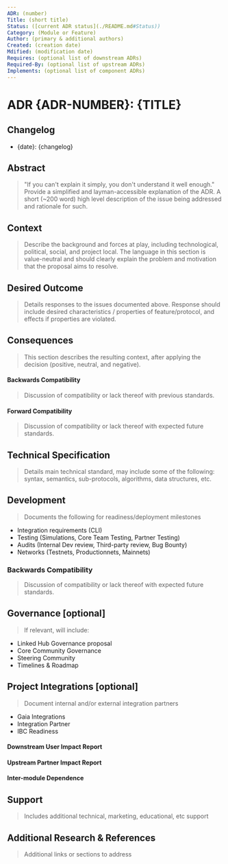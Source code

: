 ```yaml
---
ADR: (number)
Title: (short title)
Status: ([current ADR status](./README.md#Status))
Category: (Module or Feature)
Author: (primary & additional authors)
Created: (creation date)
Mdified: (modification date)
Requires: (optional list of downstream ADRs)
Required-By: (optional list of upstream ADRs)
Implements: (optional list of component ADRs)
---
```


# ADR {ADR-NUMBER}: {TITLE}

## Changelog

- {date}: {changelog}

## Abstract

> "If you can't explain it simply, you don't understand it well enough." Provide a simplified and layman-accessible explanation of the ADR.
> A short (~200 word) high level description of the issue being addressed and rationale for such.

## Context
> Describe the background and forces at play, including technological, political, social, and project local. The language in this section is value-neutral and should clearly explain the problem and motivation that the proposal aims to resolve.

## Desired Outcome
> Details responses to the issues documented above. Response should include desired characteristics / properties of feature/protocol, and effects if properties are violated.

## Consequences
> This section describes the resulting context, after applying the decision (positive, neutral, and negative).

#### Backwards Compatibility
> Discussion of compatibility or lack thereof with previous standards.

#### Forward Compatibility
> Discussion of compatibility or lack thereof with expected future standards.

## Technical Specification
> Details main technical standard, may include some of the following: syntax, semantics, sub-protocols, algorithms, data structures, etc.

## Development
> Documents the following for readiness/deployment milestones
- Integration requirements (CLI)
- Testing (Simulations, Core Team Testing, Partner Testing)
- Audits (Internal Dev review, Third-party review, Bug Bounty)
- Networks (Testnets, Productionnets, Mainnets)

### Backwards Compatibility
> Discussion of compatibility or lack thereof with expected future standards.

## Governance [optional]
> If relevant, will include:
- Linked Hub Governance proposal
- Core Community Governance
- Steering Community
- Timelines & Roadmap

## Project Integrations [optional]
> Document internal and/or external integration partners
- Gaia Integrations
- Integration Partner
- IBC Readiness
#### Downstream User Impact Report
#### Upstream Partner Impact Report
#### Inter-module Dependence

## Support
> Includes additional technical, marketing, educational, etc support

## Additional Research & References
> Additional links or sections to address
